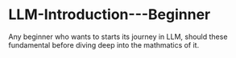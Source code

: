 # LLM-Introduction---Beginner
Any beginner who wants to starts its journey in LLM, should these fundamental before diving deep into the mathmatics of it.
